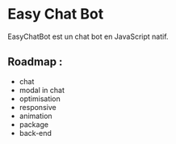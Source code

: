 # Easy Chat Bot   

EasyChatBot est un chat bot en JavaScript natif.  

## Roadmap :  
- chat
- modal in chat
- optimisation
- responsive
- animation
- package
- back-end 

